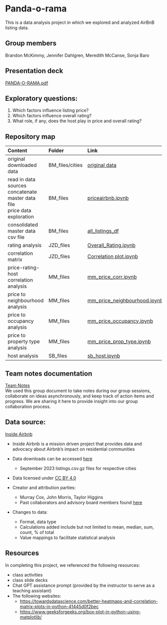 # Panda-o-rama

This is a data analysis project in which we explored and analyzed AirBnB listing data. 

## Group members
Brandon McKimmy, Jennifer Dahlgren, Meredith McCanse, Sonja Baro

## Presentation deck
[PANDA-O-RAMA.pdf](https://github.com/bmckimmy/Panda-o-rama/blob/main/PANDA-O-RAMA.pdf)


## Exploratory questions:
1. Which factors influence listing price?
2. Which factors influence overall rating?
3. What role, if any, does the host play in price and overall rating?

## Repository map
| Content         | Folder       | Link      |
|:-------------|:---------------|:--------------|
| original downloaded data |BM_files/cities                                    |         [original data](https://github.com/bmckimmy/Panda-o-rama/tree/main/BM_files/cities) |
|read in data sources<br>concatenate master data file<br>price data exploration|BM_files               |[priceairbnb.ipynb](https://github.com/bmckimmy/Panda-o-rama/blob/main/BM_files/priceairbnb.ipynb) |
| consolidated master data csv file|BM_files|         [all_listings_df](https://github.com/bmckimmy/Panda-o-rama/blob/main/BM_files/all_listings_df) |
| rating analysis|JZD_files|         [Overall_Rating.ipynb](https://github.com/bmckimmy/Panda-o-rama/blob/main/JZD_files/JZD_Overall_Rating.ipynb) |
| correlation matrix|JZD_files|         [Correlation plot.ipynb](https://github.com/bmckimmy/Panda-o-rama/blob/main/JZD_files/JZD_Correlation%20plot.ipynb) |
| price-rating-host correlation analysis|MM_files|         [mm_price_corr.ipynb](https://github.com/bmckimmy/Panda-o-rama/blob/main/MM_files/mm_price_corr.ipynb) |
| price to neighbourhood analysis|MM_files|         [mm_price_neighbourhood.ipynb](https://github.com/bmckimmy/Panda-o-rama/blob/main/MM_files/mm_price_neighbourhood.ipynb) |
| price to occupancy analysis|MM_files|         [mm_price_occupancy.ipynb](https://github.com/bmckimmy/Panda-o-rama/blob/main/MM_files/mm_price_occupancy.ipynb) |
| price to property type analysis|MM_files|         [mm_price_prop_type.ipynb](https://github.com/bmckimmy/Panda-o-rama/blob/main/MM_files/mm_price_prop_type.ipynb) |
| host analysis|SB_files|         [sb_host.ipynb](https://github.com/bmckimmy/Panda-o-rama/blob/main/MM_files/mm_price_prop_type.ipynb) |

## Team notes documentation
[Team Notes](https://docs.google.com/document/d/1-1hE4sFtCCT9qMrB0x5Y4YM64WZ3RDoYg1oalAciQw0/edit?usp=sharing)<br>
We used this group document to take notes during our group sessions, collaborate on ideas asynchronously, and keep track of action items and progress. We are sharing it here to provide insight into our group collaboration process.

## Data source:
[Inside Airbnb](http://insideairbnb.com/about/)

* Inside Airbnb is a mission driven project that provides data and advocacy about Airbnb’s impact on residential communities

* Data downloads can be accessed [here](http://insideairbnb.com/get-the-data) <br>
  * September 2023 listings.csv.gz files for respective cities 

* Data licensed under [CC BY 4.0](https://creativecommons.org/licenses/by/4.0/)

* Creator and attribution parties:
  * Murray Cox, John Morris, Taylor Higgins
  * Past collaborators and advisory board members found [here](http://insideairbnb.com/about/)

* Changes to data:
  * Format, data type
  * Calculations added include but not limited to mean, median, sum, count, % of total
  * Value mappings to facilitate statistical analysis

## Resources
In completing this project, we referenced the following resources:
* class activities
* class slide decks
* Chat GPT assistance prompt (provided by the instructor to serve as a teaching assistant)
* The following websites:
  * https://towardsdatascience.com/better-heatmaps-and-correlation-matrix-plots-in-python-41445d0f2bec
  * https://www.geeksforgeeks.org/box-plot-in-python-using-matplotlib/
  
  
